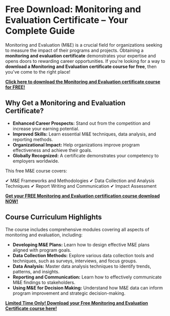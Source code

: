 # Free Download: Monitoring and Evaluation Certificate – Your Complete Guide

Monitoring and Evaluation (M&E) is a crucial field for organizations seeking to measure the impact of their programs and projects. Obtaining a **monitoring and evaluation certificate** demonstrates your expertise and opens doors to rewarding career opportunities. If you're looking for a way to **download a Monitoring and Evaluation certificate course for free**, then you've come to the right place!

[**Click here to download the Monitoring and Evaluation certificate course for FREE!**](https://udemywork.com/monitoring-and-evaluation-certificate)

## Why Get a Monitoring and Evaluation Certificate?

*   **Enhanced Career Prospects:** Stand out from the competition and increase your earning potential.
*   **Improved Skills:** Learn essential M&E techniques, data analysis, and reporting methods.
*   **Organizational Impact:** Help organizations improve program effectiveness and achieve their goals.
*   **Globally Recognized:** A certificate demonstrates your competency to employers worldwide.

This free M&E course covers:

✔ M&E Frameworks and Methodologies
✔ Data Collection and Analysis Techniques
✔ Report Writing and Communication
✔ Impact Assessment

[**Get your FREE Monitoring and Evaluation certification course download NOW!**](https://udemywork.com/monitoring-and-evaluation-certificate)

## Course Curriculum Highlights

The course includes comprehensive modules covering all aspects of monitoring and evaluation, including:

*   **Developing M&E Plans:** Learn how to design effective M&E plans aligned with program goals.
*   **Data Collection Methods:** Explore various data collection tools and techniques, such as surveys, interviews, and focus groups.
*   **Data Analysis:** Master data analysis techniques to identify trends, patterns, and insights.
*   **Reporting and Communication:** Learn how to effectively communicate M&E findings to stakeholders.
*   **Using M&E for Decision Making:** Understand how M&E data can inform program improvement and strategic decision-making.

[**Limited Time Only! Download your Free Monitoring and Evaluation Certificate course here!**](https://udemywork.com/monitoring-and-evaluation-certificate)
